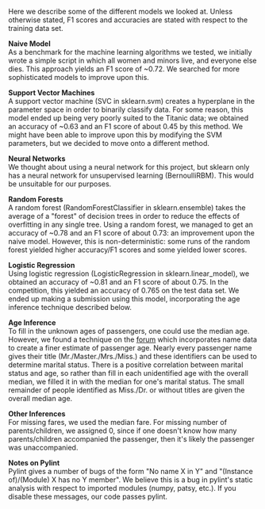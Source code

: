 Here we describe some of the different models we looked at. Unless otherwise stated, F1 scores and accuracies are stated with respect to the training data set.

**Naive Model**  
As a benchmark for the machine learning algorithms we tested, we initially wrote a simple script in which all women and minors live, and everyone else dies. This approach yields an F1 score of ~0.72. We searched for more sophisticated models to improve upon this.

**Support Vector Machines**  
A support vector machine (SVC in sklearn.svm) creates a hyperplane in the parameter space in order to binarily classify data. For some reason, this model ended up being very poorly suited to the Titanic data; we obtained an accuracy of ~0.63 and an F1 score of about 0.45 by this method. We might have been able to improve upon this by modifying the SVM parameters, but we decided to move onto a different method.

**Neural Networks**  
We thought about using a neural network for this project, but sklearn only has a neural network for unsupervised learning (BernoulliRBM). This would be unsuitable for our purposes.

**Random Forests**  
A random forest (RandomForestClassifier in sklearn.ensemble) takes the average of a "forest" of decision trees in order to reduce the effects of overfitting in any single tree. Using a random forest, we managed to get an accuracy of ~0.78 and an F1 score of about 0.73: an improvement upon the naive model. However, this is non-deterministic: some runs of the random forest yielded higher accuracy/F1 scores and some yielded lower scores.

**Logistic Regression**  
Using logistic regression (LogisticRegression in sklearn.linear_model), we obtained an accuracy of ~0.81 and an F1 score of about 0.75. In the competition, this yielded an accuracy of 0.765 on the test data set. We ended up making a submission using this model, incorporating the age inference technique described below.

**Age Inference**  
To fill in the unknown ages of passengers, one could use the median age. However, we found a technique on the [forum](kaggle.com/c/titanic/forums/t/10341/anyone-hit-80-with-scikit-learn)  which incorporates name data to create a finer estimate of passenger age. Nearly every passenger name gives their title (Mr./Master./Mrs./Miss.) and these identifiers can be used to determine marital status. There is a positive correlation between marital status and age, so rather than fill in each unidentified age with the overall median, we filled it in with the median for one's marital status. The small remainder of people identified as Miss./Dr. or without titles are given the overall median age.

**Other Inferences**  
For missing fares, we used the median fare. For missing number of parents/children, we assigned 0, since if one doesn't know how many parents/children accompanied the passenger, then it's likely the passenger was unaccompanied.

**Notes on Pylint**  
Pylint gives a number of bugs of the form "No name X in Y" and "(Instance of)/(Module) X has no Y member". We believe this is a bug in pylint's static analysis with respect to imported modules (numpy, patsy, etc.). If you disable these messages, our code passes pylint.
